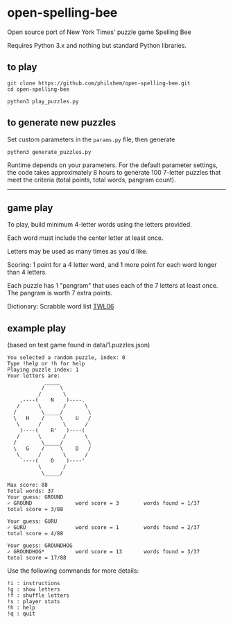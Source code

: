 # open-spelling-bee

Open source port of New York Times' puzzle game Spelling Bee

Requires Python 3.x and nothing but standard Python libraries.


## to play
    
    git clone https://github.com/philshem/open-spelling-bee.git
    cd open-spelling-bee

    python3 play_puzzles.py

## to generate new puzzles

Set custom parameters in the `params.py` file, then generate

    python3 generate_puzzles.py

Runtime depends on your parameters. For the default parameter settings, the code takes approximately 8 hours to generate 100 7-letter puzzles that meet the criteria (total points, total words, pangram count).

---

## game play
To play, build minimum 4-letter words using the letters provided.

Each word must include the center letter at least once.

Letters may be used as many times as you'd like.

Scoring: 1 point for a 4 letter word, and 1 more point for each word longer than 4 letters.

Each puzzle has 1 "pangram" that uses each of the 7 letters at least once. The pangram is worth 7 extra points.

Dictionary: Scrabble word list [TWL06](https://www.wordgamedictionary.com/twl06/)


## example play
(based on test game found in data/1.puzzles.json)

```
You selected a random puzzle, index: 0
Type !help or !h for help
Playing puzzle index: 1
Your letters are: 
            _____
           /     \
          /       \
    ,----(    N    )----.
   /      \       /      \
  /        \_____/        \
  \   H    /     \    U   /
   \      /       \      /
    )----(    R'   )----(
   /      \       /      \
  /        \_____/        \
  \   G    /     \    D   /
   \      /       \      /
    `----(    O    )----'
          \       /
           \_____/

Max score: 88
Total words: 37
Your guess: GROUND
✓ GROUND              word score = 3        words found = 1/37    total score = 3/88    

Your guess: GURU     
✓ GURU                word score = 1        words found = 2/37    total score = 4/88    

Your guess: GROUNDHOG
✓ GROUNDHOG*          word score = 13       words found = 3/37    total score = 17/88   
```

Use the following commands for more details:
```
!i : instructions
!g : show letters
!f : shuffle letters
!s : player stats
!h : help
!q : quit
```